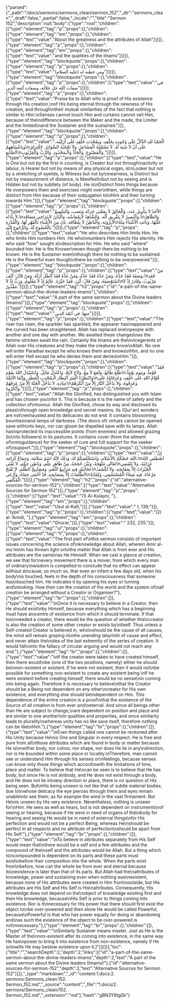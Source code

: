 {"parsed":{"_path":"/docs/sermons/sermons_clean/sermon_152","_dir":"sermons_clean","_draft":false,"_partial":false,"_locale":"","title":"Sermon 152","description":null,"body":{"type":"root","children":[{"type":"element","tag":"p","props":{},"children":[{"type":"element","tag":"em","props":{},"children":[{"type":"text","value":"About the greatness and the attributes of Allah"}]}]},{"type":"element","tag":"p","props":{},"children":[{"type":"element","tag":"em","props":{},"children":[{"type":"text","value":"and the qualities of the Imams"}]}]},{"type":"element","tag":"blockquote","props":{},"children":[{"type":"element","tag":"p","props":{},"children":[{"type":"text","value":"ومن خطبة له (عليه السلام)"}]}]},{"type":"element","tag":"blockquote","props":{},"children":[{"type":"element","tag":"p","props":{},"children":[{"type":"text","value":"في صفات الله جل جلاله، وصفات أئمة الدين"}]}]},{"type":"element","tag":"p","props":{},"children":[{"type":"text","value":"Praise be to Allah who is proof of His existence through His creation,\nof His being eternal through the newness of His creation, and through\ntheir mutual similarities of the fact that nothing is similar to Him.\nSenses cannot touch Him and curtains cannot veil Him, because of the\ndifference between the Maker and the made, the Limiter and the limited\nand the Sustainer and the sustained."}]},{"type":"element","tag":"blockquote","props":{},"children":[{"type":"element","tag":"p","props":{},"children":[{"type":"text","value":"الْحَمْدُ للهِ الدَّالِّ عَلَى وُجُودِهِ بِخَلْقِهِ، وَبِمُحْدَثِ خَلْقِهِ عَلَى أَزَلِيَّته، وَبِاشْتِبَاهِهِمْ\nعَلَى أَنْ لاَ شَبَهَ لَهُ. لاَ تَسْتَلِمُهُ الْمَشَاعِرُ، وَلاَ تَحْجُبُهُ السَّوَاتِرُ، لاِفْتِرَاِق الصَّانِعِ\nوَالْمَصْنُوعِ، وَالْحَادِّ وَالْـمَحْدُودِ، وَالرَّبِّ وَالْمَرْبُوبِ."}]}]},{"type":"element","tag":"p","props":{},"children":[{"type":"text","value":"He is One but not by the first in counting, is Creator but not through\nactivity or labour, is Hearer but not by means of any physical organ, is\nLooker but not by a stretching of eyelids, is Witness but not by\nnearness, is Distinct but not by measurement of distance, is Manifest\nbut not by seeing and is Hidden but not by subtlety (of body). He is\nDistinct from things because He overpowers them and exercises might over\nthem, while things are distinct from Him because of their subjugation to\nHim and their turning towards Him."}]},{"type":"element","tag":"blockquote","props":{},"children":[{"type":"element","tag":"p","props":{},"children":[{"type":"text","value":"الاْحَدُ لاَ بِتَأْوِيلِ عَدَد، وَالْخَالِقُ لاَ بِمَعْنَى حَرَكَة وَنَصَب، وَالسَّمِيعُ لاَ بِأَدَاة،\nوَالْبَصِيرُ لاَ بِتَفْرِيقِ آلَة، وَالشَّاهِدُ لاَبِمُمَاسَّه، وَالْبَائِنُ لاَبِتَرَاخِي مَسَافَة،\nوَالظّاهِرُ لاَبِرُؤيَة، وَالْبَاطِنُ لاَ بِلَطَافَة. بَانَ مِنَ الاْشْيَاءِ بَالْقَهْرِ لَهَا، وَالْقُدْرَةِ\nعَلَيْهَا، وَبَانَتِ الاْشْيَاءُ مِنْهُ بَالْخُضُوعِ لَهُ، وَالرُّجُوعِ إِلَيْهِ."}]}]},{"type":"element","tag":"p","props":{},"children":[{"type":"text","value":"He who describes Him limits Him. He who limits Him numbers Him. He who\nnumbers Him rejects His eternity. He who said \"how\" sought a\ndescription for Him. He who said \"where\" bounded him. He is the Knower\neven though there be nothing to be known. He is the Sustainer even\nthough there be nothing to be sustained. He is the Powerful even though\nthere be nothing to be overpowered."}]},{"type":"element","tag":"blockquote","props":{},"children":[{"type":"element","tag":"p","props":{},"children":[{"type":"text","value":"مَنْ وَصَفَهُ فَقَدْ حَدَّهُ، وَمَنْ حَدَّهُ فَقَدْ عَدَّهُ، وَمَنْ عَدَّهُ فَقَدْ أَبْطَلَ أَزَلَهُ، وَمَنْ قَالَ: كَيْفَ،\nفَقَدِ اسْتَوْصَفَهُ، وَمَنْ قَالَ: أَيْنَ، فَقَدْ حَيَّزَهُ. عَالِمٌ إِذْ لاَ مَعْلُومٌ، وَرَبٌّ إِذْ لاَ\nمَرْبُوبٌ، وَقَادِرٌ إِذْ لاَ مَقْدُورٌ."}]}]},{"type":"element","tag":"h2","props":{"id":"a-part-of-the-same-sermon-about-the-divine-leaders-imams"},"children":[{"type":"text","value":"A part of the same sermon about the Divine leaders (Imams)"}]},{"type":"element","tag":"blockquote","props":{},"children":[{"type":"element","tag":"p","props":{},"children":[{"type":"text","value":"منها: في أئمّة الدين"}]}]},{"type":"element","tag":"p","props":{},"children":[{"type":"text","value":"The riser has risen, the sparkler has sparkled, the appearer has\nappeared and the curved has been straightened. Allah has replaced one\npeople with another and one day with another. We awaited these changes\nas the famine-stricken await the rain. Certainly the Imams are the\nvicegerents of Allah over His creatures and they make the creatures know\nAllah. No one will enter Paradise except he who knows them and knows\nHim, and no one will enter Hell except he who denies them and denies\nHim."}]},{"type":"element","tag":"blockquote","props":{},"children":[{"type":"element","tag":"p","props":{},"children":[{"type":"text","value":"فَقَدْ طَلَعَ طَالِعٌ، وَلَمَعَ لاَ مِعٌ، وَلاَحَ لاَئِحٌ، وَاعْتَدَلَ مَائِلٌ، وَاسْتَبْدَلَ اللهُ بِقَوْم\nقَوْماً، وَبِيَوم يَوْماً، وَانْتَظَرْنَا الْغِيَرَ انْتِظَارَ الْـمُجْدِبِ الْمَطَرَ. وَإِنَّمَا الاَئِمَّةُ\nقُوَّامُ اللهِ عَلَى خَلْقِهِ، وَعُرَفَاؤُهُ عَلَى عِبَادِهِ، لاَ يَدْخُلُ الْجَنَّةَ إِلاَّ مَنْ عَرَفَهُمْ\nوَعَرَفُوهُ، وَلاَ يَدْخُلُ النَّارَ إِلاَّ منْ أَنْكَرَهُمْ وَأَنْكَرُوهُ."}]}]},{"type":"element","tag":"p","props":{},"children":[{"type":"text","value":"Allah the Glorified, has distinguished you with Islam and has chosen you\nfor it. This is because it is the name of safety and the collection of\nhonour. Allah the Glorified, chose its way and disclosed its pleas\nthrough open knowledge and secret maxims. Its (Qur'an) wonders are not\nexhausted and its delicacies do not end. It contains blossoming bounties\nand lamps of darkness. (The doors of) virtues cannot be opened save with\nits keys, nor can gloom be dispelled save with its lamps. Allah has\nprotected its inaccessible points (from enemies) and allowed grazing (to\nits followers) in its pastures. It contains cover (from the ailment of\nmisguidance) for the seeker of cure and full support for the seeker of\nsupport."}]},{"type":"element","tag":"blockquote","props":{},"children":[{"type":"element","tag":"p","props":{},"children":[{"type":"text","value":"إِنَّ اللهَ خَصَّكُمْ بَالاْسْلاَمِ، وَاسْتَخْلَصَكُمْ لَهُ، وَذلِكَ لاِنَّهُ اسْمُ سَلاَمَة، وَجِمَاعُ كَرَامَة،\nاصْطَفَى اللهُ تَعَالَى مَنْهَجَهُ، وَبَيَّنَ حُجَجَهُ، مِنْ ظَاهِرِ عِلْم، وَبَاطِنِ حِكَم، لاَ تَفْنَى\nغَرَائِبُهُ، وَلاَ تَنْقَضِي عَجَائِبُهُ، فِيهِ مَرَابِيعُ النِّعَمِ، وَمَصَابِيحُ الظُّلَمِ، لاَ تُفْتَحُ\nالْخَيْرَاتُ إِلاَّ بِمَفَاتِحِهِ، وَلاَ تُكْشَفُ الظُّلُمَاتُ إِلاَّ بِمَصَابِحِهِ، قَدْ أَحْمَى حِمَاهُ، وَأَرْعَى\nمَرْعَاهُ، فِيهِ شِفَاءُ الْمُسْتَشْفِي، وَكِفَايَةُ الْمُكْتَفِي."}]}]},{"type":"element","tag":"h2","props":{"id":"alternative-sources-for-sermon-152"},"children":[{"type":"text","value":"Alternative Sources for Sermon 152"}]},{"type":"element","tag":"p","props":{},"children":[{"type":"text","value":"(1) Al-Kulayni, "},{"type":"element","tag":"em","props":{},"children":[{"type":"text","value":"Usul al-Kafi,"}]},{"type":"text","value":" I, 139;"}]},{"type":"element","tag":"p","props":{},"children":[{"type":"text","value":"(2) al-'Amidi, "},{"type":"element","tag":"em","props":{},"children":[{"type":"text","value":"Ghurar,"}]},{"type":"text","value":" 232, 235."}]},{"type":"element","tag":"ul","props":{},"children":[{"type":"element","tag":"li","props":{},"children":[{"type":"text","value":"The first part of\nthis sermon consists of important issues concerning the science of\nknowledge about Allah, wherein Amir al-mu'minin has thrown light on\nthe matter that Allah is from ever and His attributes are the same\nas He Himself. When we cast a glance at creation, we see that for\nevery movement there is a mover, from which every man of ordinary\nwisdom is compelled to conclude that no effect can appear without a\ncause, so much so, that even an infant a few days old, when his body\nis touched, feels in the depth of his consciousness that someone has\ntouched him. He indicates it by opening his eyes or turning and\nlooking. How then can the creation of the world and the system of\nall creation be arranged without a Creator or Organiser?"},{"type":"element","tag":"br","props":{},"children":[]},{"type":"text","value":"\nOnce it is necessary to believe in a Creator, then He should exist\nby Himself, because everything which has a beginning must have a\ncentre of existence from which it should terminate. If that too\nneeded a creator, there would be the question of whether this\ncreator is also the creation of some other creator or exists by\nitself. Thus unless a Self-created Creator is believed in, who\nshould be the cause of all causes, the mind will remain groping in\nthe unending labyrinth of cause and effect, and never attain the\nidea of the last extremity of the series of creation. It would fall\ninto the fallacy of circular arguing and would not reach any end."},{"type":"element","tag":"br","props":{},"children":[]},{"type":"text","value":"\nIf the creator were taken to have created himself, then there would\nbe (one of the two positions, namely) either he should be\nnon-existent or existent. If he were not existent, then it would not\nbe possible for something non-existent to create any existent being.\nIf he were existent before creating himself, there would be no sense\nin coming into being again. Therefore it is necessary to believe\nthat the Creator should be a Being not dependent on any other\ncreator for His own existence, and everything else should be\ndependent on Him. This dependence of the entire creation is a proof\nthat the existence of the Source of all creation is from ever and\neternal. And since all beings other than He are subject to change,\nare dependent on position and place and are similar to one another\nin qualities and properties, and since similarity leads to plurality\nwhereas unity has no like save itself, therefore nothing can be like\nHim."},{"type":"element","tag":"br","props":{},"children":[]},{"type":"text","value":"\nEven things called one cannot be reckoned after His Unity because He\nis One and Singular in every respect. He is free and pure from all\nthose attributes which are found in body or matter because He is\nneither body, nor colour, nor shape, nor does He lie in any\ndirection, nor is He bounded within some place or locality.\nTherefore, man cannot see or understand Him through his senses or\nfeelings, because senses can know only those things which accord\nwith the limitations of time, place and matter. To believe that He\ncan be seen is to believe that He has body, but since He is not a\nbody, and He does not exist through a body, and He does not lie in\nany direction or place, there is no question of His being seen. But\nHis being unseen is not like that of subtle material bodies, due to\nwhose delicacy the eye pierces through them and eyes remain unable\nto see them; as for example the wind in the vast firmament. But He\nis unseen by His very existence. Nevertheless, nothing is unseen for\nHim. He sees as well as hears, but is not dependent on instruments\nof seeing or hearing, because if He were in need of organs of the\nbody for hearing and seeing He would be in need of external things\nfor His perfection and would not be a perfect Being, whereas He\nshould be perfect in all respects and no attribute of perfection\nshould be apart from His Self."},{"type":"element","tag":"br","props":{},"children":[]},{"type":"text","value":"\nTo believe in attributes separately from His Self would mean that\nthere would be a self and a few attributes and the compound of the\nself and the attributes would be Allah. But a thing which is\ncompounded is dependent on its parts and these parts must exist\nbefore their composition into the whole. When the parts exist from\nbefore, how can the whole be from ever and eternal because its\nexistence is later than that of its parts. But Allah had the\nattributes of knowledge, power and sustaining even when nothing was\nexistent, because none of His attributes were created in Him from\noutside, but His attributes are His Self and His Self is His\nattributes. Consequently, His knowledge does not depend on the\nobject of knowledge existing first and then His knowledge, because\nHis Self is prior to things coming into existence. Nor is it\nnecessary for His power that there should first exist the object to\nbe over-powered and then alone He would be called Powerful, because\nPowerful is that who has power equally for doing or abandoning and\nas such the existence of the object to be over-powered is not\nnecessary."},{"type":"element","tag":"br","props":{},"children":[]},{"type":"text","value":"\nSimilarly Sustainer means master. Just as He is the Master of the\nnon-existent after its coming into existence, in the same way He has\npower to bring it into existence from non-existence, namely if He so\nwills He may bestow existence upon it.]"}]}]}],"toc":{"title":"","searchDepth":2,"depth":2,"links":[{"id":"a-part-of-the-same-sermon-about-the-divine-leaders-imams","depth":2,"text":"A part of the same sermon about the Divine leaders (Imams)"},{"id":"alternative-sources-for-sermon-152","depth":2,"text":"Alternative Sources for Sermon 152"}]}},"_type":"markdown","_id":"content:1.docs:2. sermons:Sermons_clean:152. Sermon_152.md","_source":"content","_file":"1.docs/2. sermons/Sermons_clean/152. Sermon_152.md","_extension":"md"},"hash":"gBN3Y8tgSk"}